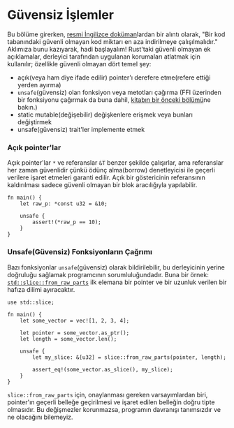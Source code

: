 # Güvensiz İşlemler

Bu bölüme girerken, [resmi İngilizce doküman][unsafe]lardan bir alıntı olarak,
"Bir kod tabanındaki güvenli olmayan kod miktarı en aza indirilmeye çalışılmalıdır." Aklımıza bunu kazıyarak, hadi başlayalım! Rust'taki güvenli olmayan ek açıklamalar, derleyici tarafından uygulanan korumaları atlatmak için kullanılır; özellikle güvenli olmayan dört temel şey:

* açık(veya ham diye ifade edilir) pointer'ı derefere etme(refere ettiği yerden ayırma)
* `unsafe`(güvensiz) olan fonksiyon veya metotları çağırma (FFI üzerinden bir fonksiyonu çağırmak da buna dahil, [kitabın bir önceki bölümü](std_misc/ffi.md)ne bakın.) 
* static mutable(değişebilir) değişkenlere erişmek veya bunları değiştirmek
* unsafe(güvensiz) trait'ler implemente etmek

### Açık pointer'lar
Açık pointer'lar `*` ve referanslar `&T` benzer şekilde çalışırlar, ama referanslar her zaman güvenlidir çünkü ödünç alma(borrow) denetleyicisi ile geçerli verilere işaret etmeleri garanti edilir. Açık bir göstericinin referansının kaldırılması sadece güvenli olmayan bir blok aracılığıyla yapılabilir.

```rust,editable
fn main() {
    let raw_p: *const u32 = &10;

    unsafe {
        assert!(*raw_p == 10);
    }
}
```

### Unsafe(Güvensiz) Fonksiyonların Çağrımı
Bazı fonksiyonlar `unsafe`(güvensiz) olarak bildirilebilir, bu derleyicinin yerine doğruluğu sağlamak programcının sorumluluğundadır. Buna bir örnek: [`std::slice::from_raw_parts`] ilk elemana bir pointer ve bir uzunluk verilen bir hafıza dilimi ayıracaktır.

```rust,editable
use std::slice;

fn main() {
    let some_vector = vec![1, 2, 3, 4];

    let pointer = some_vector.as_ptr();
    let length = some_vector.len();

    unsafe {
        let my_slice: &[u32] = slice::from_raw_parts(pointer, length);

        assert_eq!(some_vector.as_slice(), my_slice);
    }
}
```

`slice::from_raw_parts` için, onaylanması gereken varsayımlardan biri, pointer'ın geçerli belleğe geçirilmesi ve işaret edilen belleğin doğru tipte olmasıdır. Bu değişmezler korunmazsa, programın davranışı tanımsızdır ve ne olacağını bilemeyiz.


[unsafe]: https://doc.rust-lang.org/book/ch19-01-unsafe-rust.html
[`std::slice::from_raw_parts`]: https://doc.rust-lang.org/std/slice/fn.from_raw_parts.html
